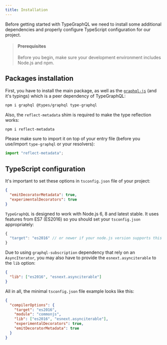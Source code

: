 ```yaml
---
title: Installation
---
```


Before getting started with TypeGraphQL we need to install some additional dependencies and properly configure TypeScript configuration for our project.

> #### Prerequisites
>
> Before you begin, make sure your development environment includes Node.js and npm.

## Packages installation

First, you have to install the main package, as well as the [`graphql-js`](https://github.com/graphql/graphql-js) (and it's typings) which is a peer dependency of TypeGraphQL:

```sh
npm i graphql @types/graphql type-graphql
```

Also, the `reflect-metadata` shim is required to make the type reflection works:

```sh
npm i reflect-metadata
```

Please make sure to import it on top of your entry file (before you use/import `type-graphql` or your resolvers):

```typescript
import "reflect-metadata";
```

## TypeScript configuration

It's important to set these options in `tsconfig.json` file of your project:

```json
{
  "emitDecoratorMetadata": true,
  "experimentalDecorators": true
}
```

`TypeGraphQL` is designed to work with Node.js 6, 8 and latest stable. It uses features from ES7 (ES2016) so you should set your `tsconfig.json` appropriately:

```js
{
  "target": "es2016" // or newer if your node.js version supports this
}
```

Due to using `graphql-subscription` dependency that rely on an `AsyncIterator`, you may also have to provide the `esnext.asynciterable` to the `lib` option:

```json
{
  "lib": ["es2016", "esnext.asynciterable"]
}
```

All in all, the minimal `tsconfig.json` file example looks like this:

```json
{
  "compilerOptions": {
    "target": "es2016",
    "module": "commonjs",
    "lib": ["es2016", "esnext.asynciterable"],
    "experimentalDecorators": true,
    "emitDecoratorMetadata": true
  }
}
```

